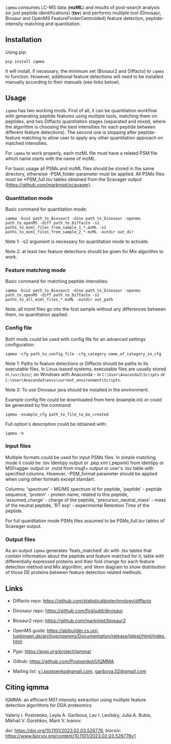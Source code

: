 
`iqmma` consumes LC-MS data (**mzML**) and results of post-search analysis (or just peptide identifications) (**tsv**) and performs multiple tool (Dinosaur, Biosaur and OpenMS FeatureFinderCentroided) feature detection, peptide-intensity matching and quantitation.

## Installation

Using pip:

    pip install iqmma

It will install, if necessary, the minimum set (Biosaur2 and Diffacto) to `iqmma` to function. However, additional feature detections will need to be installed manually according to their manuals (see links below).

## Usage

`iqmma` has two working mods. First of all, it can be quantitation workflow with generating peptide features using multiple tools, matching them on peptides, and two Diffacto quantitation stages (separated and mixed, where the algorithm is choosing the best intensities for each peptide between different feature detections). The second one is stopping after peptide-feature matching to allow user to apply any other quantitation approach on matched intensities.

For `iqmma` to work properly, each mzML file must have a related PSM file which name starts with the name of mzML.

For basic usage all PSMs and mzML files should be stored in the same directory, otherwise -PSM_folder parameter must be applied. All PSMs files must be *PSM_full.tsv tables obtained from the Scavager output (https://github.com/markmipt/scavager).

### Quantitation mode

Basic command for quantitation mode: 

    iqmma -bio2 path_to_Biosaur2 -dino path_to_Dinosaur -openms path_to_openMS -diff path_to_Diffacto -s1 paths_to_mzml_files_from_sample_1_*.mzML -s2 paths_to_mzml_files_from_sample_2_*.mzML -outdir out_dir

Note 1: -s2 argument is necessary for quantitation mode to activate.

Note 2: at least two feature detections should be given for Mix algorithm to work.

### Feature matching mode

Basic command for matching peptide intensities: 

    iqmma -bio2 path_to_Biosaur2 -dino path_to_Dinosaur -openms path_to_openMS -diff path_to_Diffacto -s1 paths_to_all_mzml_files_*.mzML -outdir out_path

Note: all mzml files go into the first sample without any differences between them, no quantitation applied.

### Config file

Both mods could be used with config file for an advanced settings configuration:

    iqmma -cfg path_to_config_file -cfg_category name_of_category_in_cfg

Note 1: Paths to feature detections or Diffacto should be paths to its executable files. In Linux-based systems, executable files are usually stored in `/usr/bin/`; on Windows with Anaconda - in `C:\User\Anaconda3\Scripts` or `C:\User\Anaconda3\envs\current_environment\Scripts`.

Note 2: To use Dinosaur java should be installed in the environment.

Example config file could be downloaded from here (example.ini) or could be generated by the command:

    iqmma -example_cfg path_to_file_to_be_created

Full option's description could be obtained with:

    iqmma -h

### Input files

Multiple formats could be used for input PSMs files. In simple matching mode it could be .tsv Identipy output or .pep.xml (.pepxml) from Identipy or MSFragger output or .mzid from msgf+ output or user's .tsv table with specified columns. However, -PSM_format parameter should be applied when using other formats except standart.

Columns: 'spectrum' - MS/MS spectrum id for peptide, 'peptide' - peptide sequence, 'protein' - protein name, related to this peptide, 'assumed_charge' - charge of the peptide, 'precursor_neutral_mass' - mass of the neutral peptide, 'RT exp' - experimental Retention Time of the peptide. 

For full quantitation mode PSMs files assumed to be PSMs_full.tsv tables of Scavager output.

### Output files

As an output `iqmma` generates 'feats_matched' dir with .tsv tables that contain information about the peptide and feature matched for it, table with differentially expressed proteins and their fold change for each feature detection method and Mix algorithm, and Venn diagram to show distribution of those DE proteins between feature detection related methods.

## Links

- Diffacto repo: https://github.com/statisticalbiotechnology/diffacto

- Dinosaur repo: https://github.com/fickludd/dinosaur

- Biosaur2 repo: https://github.com/markmipt/biosaur2

- OpenMS guide: https://abibuilder.cs.uni-tuebingen.de/archive/openms/Documentation/release/latest/html/index.html

- Pypi: https://pypi.org/project/iqmma/

- Github: https://github.com/PostoenkoVI/IQMMA

- Mailing list: v.i.postoenko@gmail.com, garibova.02@gmail.com


## Citing iqmma

IQMMA: an efficient MS1 intensity extraction using multiple feature detection algorithms for DDA proteomics

Valeriy I. Postoenko, Leyla A. Garibova, Lev I. Levitsky, Julia A. Bubis, Mikhail V. Gorshkov, Mark V. Ivanov.

doi: https://doi.org/10.1101/2023.02.03.526776, biorxiv: https://www.biorxiv.org/content/10.1101/2023.02.03.526776v1

